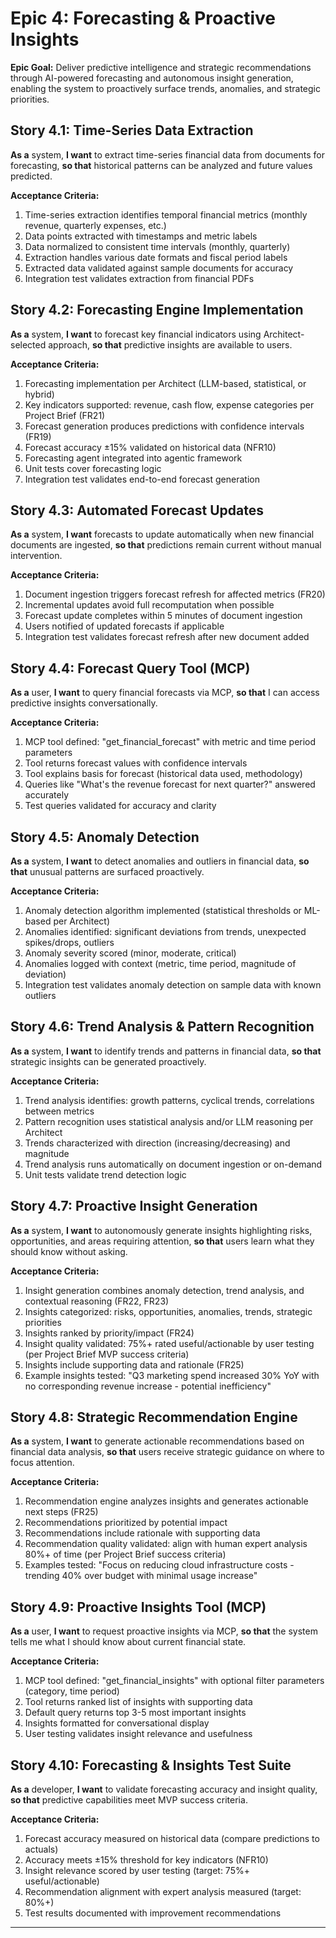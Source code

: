 # Epic 4: Forecasting & Proactive Insights

**Epic Goal:** Deliver predictive intelligence and strategic recommendations through AI-powered forecasting and autonomous insight generation, enabling the system to proactively surface trends, anomalies, and strategic priorities.

## Story 4.1: Time-Series Data Extraction

**As a** system,
**I want** to extract time-series financial data from documents for forecasting,
**so that** historical patterns can be analyzed and future values predicted.

**Acceptance Criteria:**
1. Time-series extraction identifies temporal financial metrics (monthly revenue, quarterly expenses, etc.)
2. Data points extracted with timestamps and metric labels
3. Data normalized to consistent time intervals (monthly, quarterly)
4. Extraction handles various date formats and fiscal period labels
5. Extracted data validated against sample documents for accuracy
6. Integration test validates extraction from financial PDFs

## Story 4.2: Forecasting Engine Implementation

**As a** system,
**I want** to forecast key financial indicators using Architect-selected approach,
**so that** predictive insights are available to users.

**Acceptance Criteria:**
1. Forecasting implementation per Architect (LLM-based, statistical, or hybrid)
2. Key indicators supported: revenue, cash flow, expense categories per Project Brief (FR21)
3. Forecast generation produces predictions with confidence intervals (FR19)
4. Forecast accuracy ±15% validated on historical data (NFR10)
5. Forecasting agent integrated into agentic framework
6. Unit tests cover forecasting logic
7. Integration test validates end-to-end forecast generation

## Story 4.3: Automated Forecast Updates

**As a** system,
**I want** forecasts to update automatically when new financial documents are ingested,
**so that** predictions remain current without manual intervention.

**Acceptance Criteria:**
1. Document ingestion triggers forecast refresh for affected metrics (FR20)
2. Incremental updates avoid full recomputation when possible
3. Forecast update completes within 5 minutes of document ingestion
4. Users notified of updated forecasts if applicable
5. Integration test validates forecast refresh after new document added

## Story 4.4: Forecast Query Tool (MCP)

**As a** user,
**I want** to query financial forecasts via MCP,
**so that** I can access predictive insights conversationally.

**Acceptance Criteria:**
1. MCP tool defined: "get_financial_forecast" with metric and time period parameters
2. Tool returns forecast values with confidence intervals
3. Tool explains basis for forecast (historical data used, methodology)
4. Queries like "What's the revenue forecast for next quarter?" answered accurately
5. Test queries validated for accuracy and clarity

## Story 4.5: Anomaly Detection

**As a** system,
**I want** to detect anomalies and outliers in financial data,
**so that** unusual patterns are surfaced proactively.

**Acceptance Criteria:**
1. Anomaly detection algorithm implemented (statistical thresholds or ML-based per Architect)
2. Anomalies identified: significant deviations from trends, unexpected spikes/drops, outliers
3. Anomaly severity scored (minor, moderate, critical)
4. Anomalies logged with context (metric, time period, magnitude of deviation)
5. Integration test validates anomaly detection on sample data with known outliers

## Story 4.6: Trend Analysis & Pattern Recognition

**As a** system,
**I want** to identify trends and patterns in financial data,
**so that** strategic insights can be generated proactively.

**Acceptance Criteria:**
1. Trend analysis identifies: growth patterns, cyclical trends, correlations between metrics
2. Pattern recognition uses statistical analysis and/or LLM reasoning per Architect
3. Trends characterized with direction (increasing/decreasing) and magnitude
4. Trend analysis runs automatically on document ingestion or on-demand
5. Unit tests validate trend detection logic

## Story 4.7: Proactive Insight Generation

**As a** system,
**I want** to autonomously generate insights highlighting risks, opportunities, and areas requiring attention,
**so that** users learn what they should know without asking.

**Acceptance Criteria:**
1. Insight generation combines anomaly detection, trend analysis, and contextual reasoning (FR22, FR23)
2. Insights categorized: risks, opportunities, anomalies, trends, strategic priorities
3. Insights ranked by priority/impact (FR24)
4. Insight quality validated: 75%+ rated useful/actionable by user testing (per Project Brief MVP success criteria)
5. Insights include supporting data and rationale (FR25)
6. Example insights tested: "Q3 marketing spend increased 30% YoY with no corresponding revenue increase - potential inefficiency"

## Story 4.8: Strategic Recommendation Engine

**As a** system,
**I want** to generate actionable recommendations based on financial data analysis,
**so that** users receive strategic guidance on where to focus attention.

**Acceptance Criteria:**
1. Recommendation engine analyzes insights and generates actionable next steps (FR25)
2. Recommendations prioritized by potential impact
3. Recommendations include rationale with supporting data
4. Recommendation quality validated: align with human expert analysis 80%+ of time (per Project Brief success criteria)
5. Examples tested: "Focus on reducing cloud infrastructure costs - trending 40% over budget with minimal usage increase"

## Story 4.9: Proactive Insights Tool (MCP)

**As a** user,
**I want** to request proactive insights via MCP,
**so that** the system tells me what I should know about current financial state.

**Acceptance Criteria:**
1. MCP tool defined: "get_financial_insights" with optional filter parameters (category, time period)
2. Tool returns ranked list of insights with supporting data
3. Default query returns top 3-5 most important insights
4. Insights formatted for conversational display
5. User testing validates insight relevance and usefulness

## Story 4.10: Forecasting & Insights Test Suite

**As a** developer,
**I want** to validate forecasting accuracy and insight quality,
**so that** predictive capabilities meet MVP success criteria.

**Acceptance Criteria:**
1. Forecast accuracy measured on historical data (compare predictions to actuals)
2. Accuracy meets ±15% threshold for key indicators (NFR10)
3. Insight relevance scored by user testing (target: 75%+ useful/actionable)
4. Recommendation alignment with expert analysis measured (target: 80%+)
5. Test results documented with improvement recommendations

---
